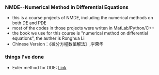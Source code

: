 ### NMDE--Numerical Method in Differential Equations

* this is a course projects of NMDE, including the numerical methods on both DE and PDE
* most of the codes in those projects were writen in MatLab/Python/C++
* the book we use for this course is "numerical method on differential equations", the auther is Ronghua Li
* Chinese Version：《微分方程数值解法》,李荣华

### things I've done
* Euler method for ODE: [Link](https://github.com/xindongzhang/NMDE/tree/master/Euler%20method)

